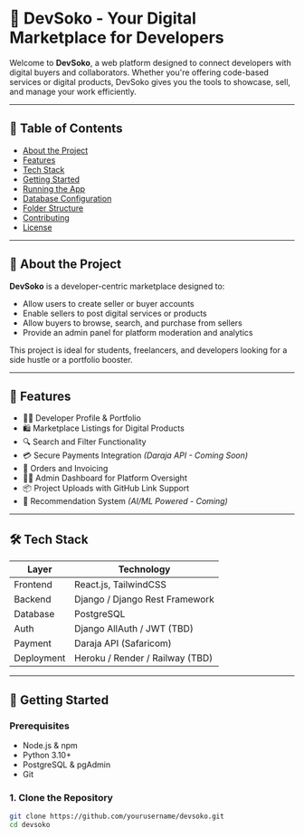 # 🚀 DevSoko - Your Digital Marketplace for Developers

Welcome to **DevSoko**, a web platform designed to connect developers with digital buyers and collaborators. Whether you're offering code-based services or digital products, DevSoko gives you the tools to showcase, sell, and manage your work efficiently.

---

## 📌 Table of Contents

- [About the Project](#about-the-project)
- [Features](#features)
- [Tech Stack](#tech-stack)
- [Getting Started](#getting-started)
- [Running the App](#running-the-app)
- [Database Configuration](#database-configuration)
- [Folder Structure](#folder-structure)
- [Contributing](#contributing)
- [License](#license)

---

## 📖 About the Project

**DevSoko** is a developer-centric marketplace designed to:
- Allow users to create seller or buyer accounts
- Enable sellers to post digital services or products
- Allow buyers to browse, search, and purchase from sellers
- Provide an admin panel for platform moderation and analytics

This project is ideal for students, freelancers, and developers looking for a side hustle or a portfolio booster.

---

## 🌟 Features

- 🧑‍💻 Developer Profile & Portfolio
- 🛍️ Marketplace Listings for Digital Products
- 🔍 Search and Filter Functionality
- 💳 Secure Payments Integration *(Daraja API - Coming Soon)*
- 🧾 Orders and Invoicing
- 🧑‍💼 Admin Dashboard for Platform Oversight
- 📦 Project Uploads with GitHub Link Support
- 🧠 Recommendation System *(AI/ML Powered - Coming)*

---

## 🛠️ Tech Stack

| Layer       | Technology                        |
|-------------|------------------------------------|
| Frontend    | React.js, TailwindCSS              |
| Backend     | Django / Django Rest Framework     |
| Database    | PostgreSQL                         |
| Auth        | Django AllAuth / JWT (TBD)         |
| Payment     | Daraja API (Safaricom)             |
| Deployment  | Heroku / Render / Railway (TBD)    |

---

## 🚀 Getting Started

### Prerequisites

- Node.js & npm
- Python 3.10+
- PostgreSQL & pgAdmin
- Git

### 1. Clone the Repository

```bash
git clone https://github.com/yourusername/devsoko.git
cd devsoko
